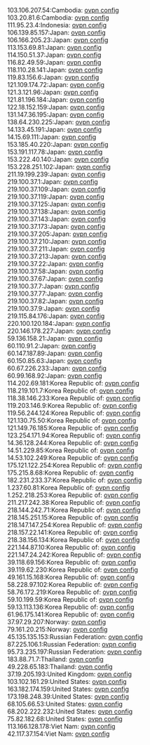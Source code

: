 103.106.207.54:Cambodia: [ovpn config](vpn/103_106_207_54.ovpn)  
103.20.81.6:Cambodia: [ovpn config](vpn/103_20_81_6.ovpn)  
111.95.23.4:Indonesia: [ovpn config](vpn/111_95_23_4.ovpn)  
106.139.85.157:Japan: [ovpn config](vpn/106_139_85_157.ovpn)  
106.166.205.23:Japan: [ovpn config](vpn/106_166_205_23.ovpn)  
113.153.69.81:Japan: [ovpn config](vpn/113_153_69_81.ovpn)  
114.150.51.37:Japan: [ovpn config](vpn/114_150_51_37.ovpn)  
116.82.49.59:Japan: [ovpn config](vpn/116_82_49_59.ovpn)  
118.110.28.141:Japan: [ovpn config](vpn/118_110_28_141.ovpn)  
119.83.156.6:Japan: [ovpn config](vpn/119_83_156_6.ovpn)  
121.109.174.72:Japan: [ovpn config](vpn/121_109_174_72.ovpn)  
121.3.121.96:Japan: [ovpn config](vpn/121_3_121_96.ovpn)  
121.81.196.184:Japan: [ovpn config](vpn/121_81_196_184.ovpn)  
122.18.152.159:Japan: [ovpn config](vpn/122_18_152_159.ovpn)  
131.147.36.195:Japan: [ovpn config](vpn/131_147_36_195.ovpn)  
138.64.230.225:Japan: [ovpn config](vpn/138_64_230_225.ovpn)  
14.133.45.191:Japan: [ovpn config](vpn/14_133_45_191.ovpn)  
14.15.69.111:Japan: [ovpn config](vpn/14_15_69_111.ovpn)  
153.185.40.220:Japan: [ovpn config](vpn/153_185_40_220.ovpn)  
153.191.117.78:Japan: [ovpn config](vpn/153_191_117_78.ovpn)  
153.222.40.140:Japan: [ovpn config](vpn/153_222_40_140.ovpn)  
153.228.251.102:Japan: [ovpn config](vpn/153_228_251_102.ovpn)  
211.19.199.239:Japan: [ovpn config](vpn/211_19_199_239.ovpn)  
219.100.37.1:Japan: [ovpn config](vpn/219_100_37_1.ovpn)  
219.100.37.109:Japan: [ovpn config](vpn/219_100_37_109.ovpn)  
219.100.37.119:Japan: [ovpn config](vpn/219_100_37_119.ovpn)  
219.100.37.125:Japan: [ovpn config](vpn/219_100_37_125.ovpn)  
219.100.37.138:Japan: [ovpn config](vpn/219_100_37_138.ovpn)  
219.100.37.143:Japan: [ovpn config](vpn/219_100_37_143.ovpn)  
219.100.37.173:Japan: [ovpn config](vpn/219_100_37_173.ovpn)  
219.100.37.205:Japan: [ovpn config](vpn/219_100_37_205.ovpn)  
219.100.37.210:Japan: [ovpn config](vpn/219_100_37_210.ovpn)  
219.100.37.211:Japan: [ovpn config](vpn/219_100_37_211.ovpn)  
219.100.37.213:Japan: [ovpn config](vpn/219_100_37_213.ovpn)  
219.100.37.22:Japan: [ovpn config](vpn/219_100_37_22.ovpn)  
219.100.37.58:Japan: [ovpn config](vpn/219_100_37_58.ovpn)  
219.100.37.67:Japan: [ovpn config](vpn/219_100_37_67.ovpn)  
219.100.37.7:Japan: [ovpn config](vpn/219_100_37_7.ovpn)  
219.100.37.77:Japan: [ovpn config](vpn/219_100_37_77.ovpn)  
219.100.37.82:Japan: [ovpn config](vpn/219_100_37_82.ovpn)  
219.100.37.9:Japan: [ovpn config](vpn/219_100_37_9.ovpn)  
219.115.84.176:Japan: [ovpn config](vpn/219_115_84_176.ovpn)  
220.100.120.184:Japan: [ovpn config](vpn/220_100_120_184.ovpn)  
220.146.178.227:Japan: [ovpn config](vpn/220_146_178_227.ovpn)  
59.136.158.21:Japan: [ovpn config](vpn/59_136_158_21.ovpn)  
60.110.91.2:Japan: [ovpn config](vpn/60_110_91_2.ovpn)  
60.147.187.89:Japan: [ovpn config](vpn/60_147_187_89.ovpn)  
60.150.85.63:Japan: [ovpn config](vpn/60_150_85_63.ovpn)  
60.67.226.233:Japan: [ovpn config](vpn/60_67_226_233.ovpn)  
60.99.168.92:Japan: [ovpn config](vpn/60_99_168_92.ovpn)  
114.202.69.181:Korea Republic of: [ovpn config](vpn/114_202_69_181.ovpn)  
118.219.101.7:Korea Republic of: [ovpn config](vpn/118_219_101_7.ovpn)  
118.38.146.233:Korea Republic of: [ovpn config](vpn/118_38_146_233.ovpn)  
119.203.146.9:Korea Republic of: [ovpn config](vpn/119_203_146_9.ovpn)  
119.56.244.124:Korea Republic of: [ovpn config](vpn/119_56_244_124.ovpn)  
121.130.75.50:Korea Republic of: [ovpn config](vpn/121_130_75_50.ovpn)  
121.149.76.185:Korea Republic of: [ovpn config](vpn/121_149_76_185.ovpn)  
123.254.171.94:Korea Republic of: [ovpn config](vpn/123_254_171_94.ovpn)  
14.36.128.244:Korea Republic of: [ovpn config](vpn/14_36_128_244.ovpn)  
14.51.229.85:Korea Republic of: [ovpn config](vpn/14_51_229_85.ovpn)  
14.53.102.249:Korea Republic of: [ovpn config](vpn/14_53_102_249.ovpn)  
175.121.122.254:Korea Republic of: [ovpn config](vpn/175_121_122_254.ovpn)  
175.215.8.68:Korea Republic of: [ovpn config](vpn/175_215_8_68.ovpn)  
182.231.233.37:Korea Republic of: [ovpn config](vpn/182_231_233_37.ovpn)  
1.237.60.81:Korea Republic of: [ovpn config](vpn/1_237_60_81.ovpn)  
1.252.218.253:Korea Republic of: [ovpn config](vpn/1_252_218_253.ovpn)  
211.217.242.38:Korea Republic of: [ovpn config](vpn/211_217_242_38.ovpn)  
218.144.242.71:Korea Republic of: [ovpn config](vpn/218_144_242_71.ovpn)  
218.145.251.15:Korea Republic of: [ovpn config](vpn/218_145_251_15.ovpn)  
218.147.147.254:Korea Republic of: [ovpn config](vpn/218_147_147_254.ovpn)  
218.157.22.141:Korea Republic of: [ovpn config](vpn/218_157_22_141.ovpn)  
218.38.156.134:Korea Republic of: [ovpn config](vpn/218_38_156_134.ovpn)  
221.144.87.10:Korea Republic of: [ovpn config](vpn/221_144_87_10.ovpn)  
221.147.24.242:Korea Republic of: [ovpn config](vpn/221_147_24_242.ovpn)  
39.118.69.156:Korea Republic of: [ovpn config](vpn/39_118_69_156.ovpn)  
39.119.62.230:Korea Republic of: [ovpn config](vpn/39_119_62_230.ovpn)  
49.161.15.168:Korea Republic of: [ovpn config](vpn/49_161_15_168.ovpn)  
58.228.97.102:Korea Republic of: [ovpn config](vpn/58_228_97_102.ovpn)  
58.76.172.219:Korea Republic of: [ovpn config](vpn/58_76_172_219.ovpn)  
59.10.199.59:Korea Republic of: [ovpn config](vpn/59_10_199_59.ovpn)  
59.13.113.136:Korea Republic of: [ovpn config](vpn/59_13_113_136.ovpn)  
61.96.175.141:Korea Republic of: [ovpn config](vpn/61_96_175_141.ovpn)  
37.97.29.207:Norway: [ovpn config](vpn/37_97_29_207.ovpn)  
79.161.20.215:Norway: [ovpn config](vpn/79_161_20_215.ovpn)  
45.135.135.153:Russian Federation: [ovpn config](vpn/45_135_135_153.ovpn)  
87.225.106.1:Russian Federation: [ovpn config](vpn/87_225_106_1.ovpn)  
95.73.235.197:Russian Federation: [ovpn config](vpn/95_73_235_197.ovpn)  
183.88.71.7:Thailand: [ovpn config](vpn/183_88_71_7.ovpn)  
49.228.65.183:Thailand: [ovpn config](vpn/49_228_65_183.ovpn)  
37.19.205.193:United Kingdom: [ovpn config](vpn/37_19_205_193.ovpn)  
103.102.161.29:United States: [ovpn config](vpn/103_102_161_29.ovpn)  
163.182.174.159:United States: [ovpn config](vpn/163_182_174_159.ovpn)  
173.198.248.39:United States: [ovpn config](vpn/173_198_248_39.ovpn)  
68.105.66.53:United States: [ovpn config](vpn/68_105_66_53.ovpn)  
68.202.222.232:United States: [ovpn config](vpn/68_202_222_232.ovpn)  
75.82.182.68:United States: [ovpn config](vpn/75_82_182_68.ovpn)  
113.166.128.178:Viet Nam: [ovpn config](vpn/113_166_128_178.ovpn)  
42.117.37.154:Viet Nam: [ovpn config](vpn/42_117_37_154.ovpn)  
